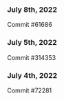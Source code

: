 ### July 8th, 2022

Commit #61686

### July 5th, 2022

Commit #314353


### July 4th, 2022

Commit #72281
